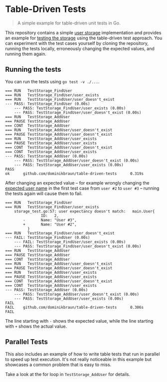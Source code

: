 # Table-Driven Tests

> A simple example for table-driven unit tests in Go.

This repository contains a simple [user storage](storage.go) implementation and provides an example for [testing the storage](storage_test.go) using the table-driven test approach. You can experiment with the test cases yourself by cloning the repository, running the tests locally, erroneously changing the expected values, and running them again.

## Running the tests

You can run the tests using `go test -v ./...`.

```
=== RUN   TestStorage_FindUser
=== RUN   TestStorage_FindUser/user_exists
=== RUN   TestStorage_FindUser/user_doesn't_exist
--- PASS: TestStorage_FindUser (0.00s)
    --- PASS: TestStorage_FindUser/user_exists (0.00s)
    --- PASS: TestStorage_FindUser/user_doesn't_exist (0.00s)
=== RUN   TestStorage_AddUser
=== PAUSE TestStorage_AddUser
=== CONT  TestStorage_AddUser
=== RUN   TestStorage_AddUser/user_doesn't_exist
=== PAUSE TestStorage_AddUser/user_doesn't_exist
=== RUN   TestStorage_AddUser/user_exists
=== PAUSE TestStorage_AddUser/user_exists
=== CONT  TestStorage_AddUser/user_doesn't_exist
=== CONT  TestStorage_AddUser/user_exists
--- PASS: TestStorage_AddUser (0.00s)
    --- PASS: TestStorage_AddUser/user_doesn't_exist (0.00s)
    --- PASS: TestStorage_AddUser/user_exists (0.00s)
PASS
ok      github.com/dominikbraun/table-driven-tests      0.319s
```

After changing an expected value – for example wrongly changing the [expected user name](https://github.com/dominikbraun/table-driven-tests/blob/dc13113ab3276a4c701efcf1cde44261baff8853/storage_test.go#L25) in the first test case from `user #2` to `user #3` – running the tests again will cause them to fail.

```
=== RUN   TestStorage_FindUser
=== RUN   TestStorage_FindUser/user_exists
    storage_test.go:57: user expectancy doesn't match:   main.User{
                ID:   2,
        -       Name: "User #3",
        +       Name: "User #2",
          }
=== RUN   TestStorage_FindUser/user_doesn't_exist
--- FAIL: TestStorage_FindUser (0.00s)
    --- FAIL: TestStorage_FindUser/user_exists (0.00s)
    --- PASS: TestStorage_FindUser/user_doesn't_exist (0.00s)
=== RUN   TestStorage_AddUser
=== PAUSE TestStorage_AddUser
=== CONT  TestStorage_AddUser
=== RUN   TestStorage_AddUser/user_doesn't_exist
=== PAUSE TestStorage_AddUser/user_doesn't_exist
=== RUN   TestStorage_AddUser/user_exists
=== PAUSE TestStorage_AddUser/user_exists
=== CONT  TestStorage_AddUser/user_doesn't_exist
=== CONT  TestStorage_AddUser/user_exists
--- PASS: TestStorage_AddUser (0.00s)
    --- PASS: TestStorage_AddUser/user_doesn't_exist (0.00s)
    --- PASS: TestStorage_AddUser/user_exists (0.00s)
FAIL
FAIL    github.com/dominikbraun/table-driven-tests      0.306s
FAIL
```

The line starting with `-` shows the expected value, while the line starting with `+` shows the actual value.

## Parallel Tests

This also includes an example of how to write table tests that run in parallel to speed up test execution. It's not really noticeable in this example but showcases a common problem that is easy to miss.

Take a look at the for loop in `TestStorage_AddUser` for details.
